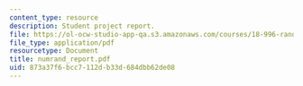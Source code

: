 ```yaml
---
content_type: resource
description: Student project report.
file: https://ol-ocw-studio-app-qa.s3.amazonaws.com/courses/18-996-random-matrix-theory-and-its-applications-spring-2004/873a37f6bcc7112db33d684dbb62de08_numrand_report.pdf
file_type: application/pdf
resourcetype: Document
title: numrand_report.pdf
uid: 873a37f6-bcc7-112d-b33d-684dbb62de08
---
```

